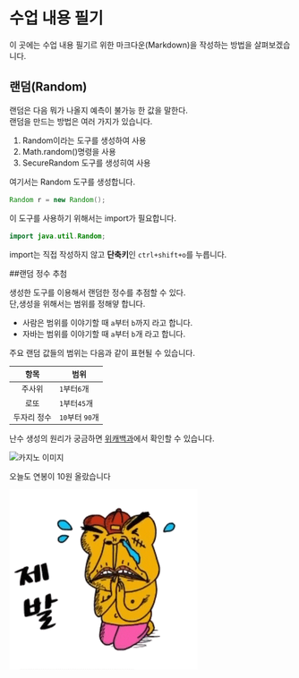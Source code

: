 
# 수업 내용 필기

이 곳에는 수업 내용 필기르 위한 마크다운(Markdown)을 작성하는 방법을 살펴보겠습니다.

## 랜덤(Random)

랜덤은 다음 뭐가 나올지 예측이 불가능 한 값을 말한다.  
랜덤을 만드는 방법은 여러 가지가 있습니다.  
1. Random이라는 도구를 생성하여 사용
2. Math.random()명령을 사용
3. SecureRandom 도구를 생성히여 사용

여기서는 Random 도구를 생성합니다.  
```java
Random r = new Random();
```
이 도구를 사용하기 위해서는 import가 필요합니다.  
```java
import java.util.Random;
```
import는 직접 작성하지 않고 **단축키**인 `ctrl+shift+o`를 누릅니다.  

##랜덤 정수 추첨

생성한 도구를 이용해서 랜덤한 정수를 추점할 수 있다.  
단,생성을 위해서는 범위를 정해얗 합니다.

- 사람은 범위를 이야기할 때 `a`부터 `b`까지 라고 합니다.
- 자바는 범위를 이야기할 때 `a`부터 `b`개 라고 합니다.

주요 랜덤 값들의 범위는 다음과 같이 표현될 수 있습니다.

| 항목 | 범위 |
| :---: | --- | 
| 주사위 | `1`부터`6`개 |
| 로또 | `1`부터`45`개 |
| 두자리 정수 | `10`부터 `90`개 |

난수 생성의 원리가 궁금하면 [위캐백과](https://ko.wikipedia.org/wiki/%EB%82%9C%EC%88%98)에서 확인할 수 있습니다.

![카지노 이미지](https://www.ramadajeju.co.kr/RamadaPlazaJeju_common/images/homepage/facilities/CASINO03.jpg)

오늘도 연봉이 10원 올랐습니다

![좋아 역시 최고야](./good.gif)
